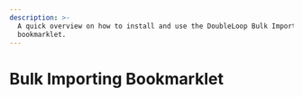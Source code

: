 ```yaml
---
description: >-
  A quick overview on how to install and use the DoubleLoop Bulk Import
  bookmarklet.
---
```


# Bulk Importing Bookmarklet

